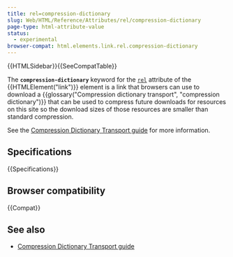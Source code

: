 ```yaml
---
title: rel=compression-dictionary
slug: Web/HTML/Reference/Attributes/rel/compression-dictionary
page-type: html-attribute-value
status:
  - experimental
browser-compat: html.elements.link.rel.compression-dictionary
---
```


{{HTMLSidebar}}{{SeeCompatTable}}

The **`compression-dictionary`** keyword for the [`rel`](/en-US/docs/Web/HTML/Reference/Element/link#rel) attribute of the {{HTMLElement("link")}} element is a link that browsers can use to download a {{glossary("Compression dictionary transport", "compression dictionary")}} that can be used to compress future downloads for resources on this site so the download sizes of those resources are smaller than standard compression.

See the [Compression Dictionary Transport guide](/en-US/docs/Web/HTTP/Guides/Compression_dictionary_transport) for more information.

## Specifications

{{Specifications}}

## Browser compatibility

{{Compat}}

## See also

- [Compression Dictionary Transport guide](/en-US/docs/Web/HTTP/Guides/Compression_dictionary_transport)
